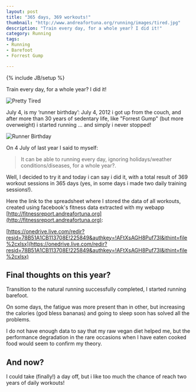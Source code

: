 ```yaml
---
layout: post
title: "365 days, 369 workouts!"
thumbnail: "http://www.andreafortuna.org/running/images/tired.jpg"
description: "Train every day, for a whole year? I did it!"
category: Running
tags: 
- Running
- Barefoot
- Forrest Gump

---
```

{% include JB/setup %}

Train every day, for a whole year? I did it!

![Pretty Tired](http://www.andreafortuna.org/running/images/tired.jpg)

<!-- more -->

July 4, is my ‘runner birthday’: July 4, 2012 i got up from the couch, and after more than 30 years of sedentary life, like "Forrest Gump" (but more overweight) i started running … and simply i never stopped!

![Runner Birthday](http://www.andreafortuna.org/running/images/birthday.png)

On 4 July of last year I said to myself: 

> It can be able to running every day, ignoring holidays/weather conditions/diseases, for a whole year?. 

Well, I decided to try it and today i can say i did it, with a total result of 369 workout sessions in 365 days (yes, in some days i made two daily training sessions!).

Here the link to the spreadsheet where I stored the data of all workouts, created using facebook's fitness data extracted with my webapp [http://fitnessreport.andreafortuna.org](http://fitnessreport.andreafortuna.org):

[https://onedrive.live.com/redir?resid=78B51A1CB113708E!225849&authkey=!AFtXsAGH8Puf73I&ithint=file%2cxlsx](https://onedrive.live.com/redir?resid=78B51A1CB113708E!225849&authkey=!AFtXsAGH8Puf73I&ithint=file%2cxlsx)

Final thoughts on this year?
---

Transition to the natural running successfully completed, I started running barefoot.

On some days, the fatigue was more present than in other, but increasing the calories (god bless bananas) and going to sleep soon has solved all the problems.

I do not have enough data to say that my raw vegan diet helped me, but the performance degradation in the rare occasions when I have eaten cooked food would seem to confirm my theory.

And now?
---

I could take (finally!) a day off, but i like too much the chance of reach two years of daily workouts!
